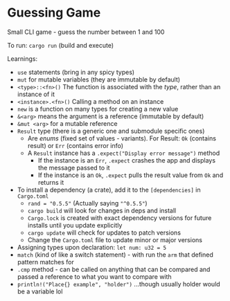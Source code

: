 # Guessing Game

Small CLI game - guess the number between 1 and 100

To run: `cargo run` (build and execute)

Learnings:
* `use` statements (bring in any spicy types)
* `mut` for mutable variables (they are immutable by default)
* `<type>::<fn>()` The function is associated with the _type_, rather than an instance of it
* `<instance>.<fn>()` Calling a method on an instance
* `new` is a function on many types for creating a new value
* `&<arg>` means the argument is a reference (immutable by default)
* `&mut <arg>` for a mutable reference
* `Result` type (there is a generic one and submodule specific ones)
  * Are _enums_ (fixed set of values - variants). For Result: `Ok` (contains result) or `Err` (contains error info)
  * A `Result` instance has a `.expect("Display error message")` method
    * If the instance is an `Err`, `.expect` crashes the app and displays the message passed to it
    * If the instance is an `Ok`, `.expect` pulls the result value from `Ok` and returns it
* To install a dependency (a crate), add it to the `[dependencies]` in `Cargo.toml`
  * `rand = "0.5.5"` (Actually saying `"^0.5.5"`)
  * `cargo build` will look for changes in deps and install
  * `Cargo.lock` is created with exact dependency versions for future installs until you update explicitly
  * `cargo update` will check for updates to patch versions
  * Change the `Cargo.toml` file to update minor or major versions
* Assigning types upon declaration: `let num: u32 = 5`
* `match` (kind of like a switch statement) - with run the `arm` that defined pattern matches for
* `.cmp` method - can be called on anything that can be compared and passed a reference to what you want to compare with
* `println!("Place{} example", "holder")` ...though usually holder would be a variable lol
